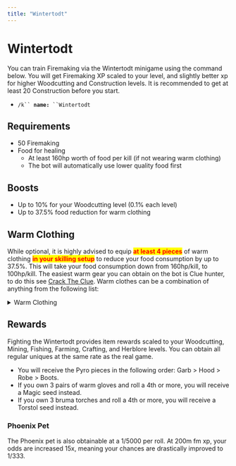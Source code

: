 ```yaml
---
title: "Wintertodt"
---
```


# Wintertodt

You can train Firemaking via the Wintertodt minigame using the command below. You will get Firemaking XP scaled to your level, and slightly better xp for higher Woodcutting and Construction levels. It is recommended to get at least 20 Construction before you start.

- `/k`` `**`name:`**` ``Wintertodt`

## Requirements

- 50 Firemaking
- Food for healing
  - At least 160hp worth of food per kill (if not wearing warm clothing)
  - The bot will automatically use lower quality food first

## Boosts

- Up to 10% for your Woodcutting level (0.1% each level)
- Up to 37.5% food reduction for warm clothing

## Warm Clothing

While optional, it is highly advised to equip <mark style="color:red;">**at least 4 pieces**</mark> of warm clothing <mark style="color:red;">**in your skilling setup**</mark> to reduce your food consumption by up to 37.5%. This will take your food consumption down from 160hp/kill, to 100hp/kill. The easiest warm gear you can obtain on the bot is Clue hunter, to do this see [Crack The Clue](../../miscellaneous/crack-the-clue.md). Warm clothes can be a combination of anything from the following list:

<details>

<summary>Warm Clothing</summary>

- Pyromancer outfit (including warm gloves)
- Santa outfit
- Antisanta outfit
- Firemaking cape/Fire cape/Infernal cape/Obby cape (or any variants)
- Any fire hoods (Fire/Fire max/Infernal max)
- Infernal tools
- Any staff that uses fire runes (Fire/Steam/Lava/Smoke)
- Clue hunter outfit
- Bunny outfit
- Chicken outfit
- Any camo outfit (Polar/Wood/Jungle/Desert)
- Any scarf
- Hunter outfits (Graahk/Larupia/Kyatt)
- Bearhead
- Santa hat/Black santa hat
- Gloves of silence
- Fremennik gloves
- Bomber outfit
- Fire tiara
- Lit bug lantern
- Ale of the gods
- Bruma torch
- Tome of fire
- Volcanic abyssal whip
- Lumberjack hat

</details>

## Rewards

Fighting the Wintertodt provides item rewards scaled to your Woodcutting, Mining, Fishing, Farming, Crafting, and Herblore levels. You can obtain all regular uniques at the same rate as the real game.

- You will receive the Pyro pieces in the following order: Garb > Hood > Robe > Boots.
- If you own 3 pairs of warm gloves and roll a 4th or more, you will receive a Magic seed instead.
- If you own 3 bruma torches and roll a 4th or more, you will receive a Torstol seed instead.

### Phoenix Pet

The Phoenix pet is also obtainable at a 1/5000 per roll. At 200m fm xp, your odds are increased 15x, meaning your chances are drastically improved to 1/333.
